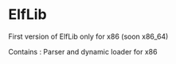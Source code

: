 # ElfLib
First version of ElfLib only for x86 (soon  x86_64)

Contains : Parser and dynamic loader for x86
